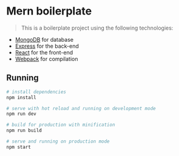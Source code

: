 # Mern boilerplate

> This is a boilerplate project using the following technologies:
- [MongoDB](https://www.mongodb.com/) for database
- [Express](http://expressjs.com/) for the back-end
- [React](https://facebook.github.io/react/) for the front-end
- [Webpack](https://webpack.github.io/) for compilation

## Running

``` bash
# install dependencies
npm install

# serve with hot reload and running on development mode
npm run dev

# build for production with minification
npm run build

# serve and running on production mode
npm start
```